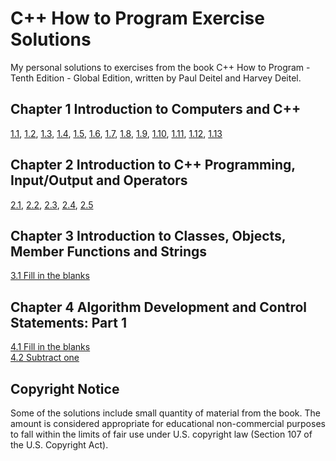 # C++ How to Program Exercise Solutions

My personal solutions to exercises from the book C++ How to Program - Tenth Edition - Global Edition, written by Paul Deitel and Harvey Deitel.

## Chapter 1 Introduction to Computers and C++

[1.1](chapter-01/exercise-01-01/exercise-01-01.md),
[1.2](chapter-01/exercise-01-02/exercise-01-02.md),
[1.3](chapter-01/exercise-01-03/exercise-01-03.md),
[1.4](chapter-01/exercise-01-04/exercise-01-04.md),
[1.5](chapter-01/exercise-01-05/exercise-01-05.md),
[1.6](chapter-01/exercise-01-06/exercise-01-06.md),
[1.7](chapter-01/exercise-01-07/exercise-01-07.md),
[1.8](chapter-01/exercise-01-08/exercise-01-08.md),
[1.9](chapter-01/exercise-01-09/exercise-01-09.md),
[1.10](chapter-01/exercise-01-10/exercise-01-10.md),
[1.11](chapter-01/exercise-01-11/exercise-01-11.md),
[1.12](chapter-01/exercise-01-12/exercise-01-12.md),
[1.13](chapter-01/exercise-01-13/exercise-01-13.md)

## Chapter 2  Introduction to C++ Programming, Input/Output and Operators

[2.1](chapter-02/exercise-02-01/exercise-02-01.md),
[2.2](chapter-02/exercise-02-02/exercise-02-02.md),
[2.3](chapter-02/exercise-02-03/exercise-02-03.md),
[2.4](chapter-02/exercise-02-04/exercise-02-04.md),
[2.5](chapter-02/exercise-02-05/exercise-02-05.md)

## Chapter 3  Introduction to Classes, Objects, Member Functions and Strings

[3.1 Fill in the blanks](chapter-03/exercise-03-01/exercise-03-01.md)  

## Chapter 4  Algorithm Development and Control Statements: Part 1

[4.1 Fill in the blanks](chapter-04/exercise-04-01/exercise-04-01.md)  
[4.2 Subtract one](chapter-04/exercise-04-02/exercise-04-02.md)  

## Copyright Notice

Some of the solutions include small quantity of material from the book. The amount is considered appropriate for educational non-commercial purposes to fall within the limits of fair use under U.S. copyright law (Section 107 of the U.S. Copyright Act).
